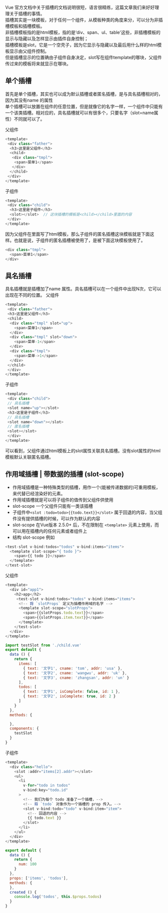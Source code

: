 Vue 官方文档中关于插槽的文档说明很短，语言很精练，这篇文章我们来好好理理关于插槽的事情。<br/>
插槽其实是一块模板，对于任何一个组件，从模板种类的角度来分，可以分为非插槽模板和插槽模板。<br/>
非插槽模板指的是html模板，指的是‘div、span、ul、table'这些，非插槽模板的显示与隐藏以及怎样显示由插件自身控制；<br/>
插槽模板是slot，它是一个空壳子，因为它显示与隐藏以及最后用什么样的html模板显示由父组件控制。<br/>
但是插槽显示的位置确由子组件自身决定，slot写在组件template的哪块，父组件传过来的模板将来就显示在哪块。

## 单个插槽
首先是单个插槽，其实也可以成为默认插槽或者匿名插槽，是与具名插槽相对的，因为其没有name 的属性<br/>
单个插槽可以放置在组件的任意位置，但是就像它的名字一样，一个组件中只能有一个该类插槽。相对应的，具名插槽就可以有很多个，只要名字（slot=name属性）不同就可以了。

父组件
```js
<template>
 <div class="father">
  <h3>这里是父组件</h3>
  <child>
   <div class="tmpl">
    <span>菜单1</span>
   </div>
  </child>
 </div>
</template>
```
子组件

```js
<template>
 <div class="child">
  <h3>这里是子组件</h3>
  <slot></slot>  // 这块插槽的模板是<child></child>里面的内容
 </div>
</template>
```

因为父组件在<child></child>里面写了html模板，那么子组件的匿名插槽这块模板就是下面这样。也就是说，子组件的匿名插槽被使用了，是被下面这块模板使用了。

```js
<div class="tmpl">
  <span>菜单1</span>
</div>

```
## 具名插槽
具名插槽就是插槽加了name 属性。具名插槽可以在一个组件中出现N次，它可以出现在不同的位置。
父组件
```js
<template>
 <div class="father">
 <h3>这里是父组件</h3>
 <child>
  <div class="tmpl" slot="up">
    <span>菜单1</span>
  </div>
  <div class="tmpl" slot="down">
    <span>菜单-1</span>
  </div>
  <div class="tmpl">
    <span>菜单->1</span>
  </div>
 </child>
 </div>
</template>
```
子组件
```js
<template>
 <div class="child">
 // 具名插槽
 <slot name="up"></slot>
 <h3>这里是子组件</h3>
 // 具名插槽
 <slot name="down"></slot>
 // 匿名插槽
 <slot></slot>
 </div>
</template>
```

可以看到，父组件通过html模板上的slot属性关联具名插槽。没有slot属性的html模板默认关联匿名插槽。

## 作用域插槽 | 带数据的插槽 (slot-scope)
- 作用域插槽是一种特殊类型的插槽，用作一个(能被传递数据的)可重用模板，来代替已经渲染好的元素。
- 作用域插槽就是可以将子组件的值传到父组件供使用
- slot-scope 一个父组件只能有一类该插槽
-  子组件中`<slot :todo=todo>{{todo.text}}</slot>` 属于回退的内容，当父组件没有提供插槽的时候，可以作为默认的内容
- slot-scope 在Vue版本 2.5.0+ 后，不在限制在 `<template>` 元素上使用，而可以用在插槽内的任何元素或者组件上
- 结构 slot-scope 例如

```js
<test-slot v-bind:todos="todos" v-bind:items="items">
  <template slot-scope="{ todo }">
    <span>{{ todo }}</span>
  </template>
</test-slot>
```

父组件

```js
<template>
  <div id="app1">
    <h2>app</h2>
     <test-slot v-bind:todos="todos" v-bind:items="items">
      <!-- 将 `slotProps` 定义为插槽作用域的名字 -->
      <template slot-scope="slotProps">
        <span>{{slotProps.todo.text}}</span>
        <span>{{slotProps.item.text}}</span>
      </template>
    </test-slot>
  </div>
</template>

import testSlot from './child.vue'
export default {
  data () {
    return {
      items: [
        { text: '文字1', cname: 'tom', addr: 'usa' },
        { text: '文字2', cname: 'wangwu', addr: 'uk' },
        { text: '文字3', cname: 'zhangsan', addr: 'un' }
      ],
      todos: [
        { text: '文字1', isComplete: false, id: 1 },
        { text: '文字2', isComplete: true, id: 2 }
      ]
    }
  },
  methods: {

  },
  components: {
    testSlot
  }
}
```
子组件
```js
<template>
  <div class="hello">
    <slot :addr="items[2].addr"></slot>
    <ul>
      <li
        v-for="todo in todos"
        v-bind:key="todo.id"
      >
        <!-- 我们为每个 todo 准备了一个插槽，-->
        <!-- 将 `todo` 对象作为一个插槽的 prop 传入。-->
        <slot v-bind:todo="todo" v-bind:item="item">
          <!-- 回退的内容 -->
          {{ todo.text }}
        </slot>
      </li>
    </ul>
  </div>
</template>

export default {
  data () {
    return {
      num: 100
    }
  },
  props: ['items', 'todos'],
  methods: {
  },
  created () {
    console.log('todos', this.$props.todos)
  }
}
```

